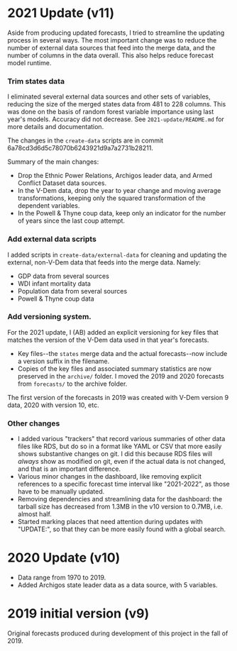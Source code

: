 2021 Update (v11)
================

Aside from producing updated forecasts, I tried to streamline the updating process in several ways. The most important change was to reduce the number of external data sources that feed into the merge data, and the number of columns in the data overall. This also helps reduce forecast model runtime. 

### Trim states data

I eliminated several external data sources and other sets of variables, reducing the size of the merged states data from 481 to 228 columns. This was done on the basis of random forest variable importance using last year's models. Accuracy did not decrease. See `2021-update/README.md` for more details and documentation. 

The changes in the `create-data` scripts are in commit 6a78cd3d6d5c78070b6243921d9a7a2731b28211. 

Summary of the main changes:

- Drop the Ethnic Power Relations, Archigos leader data, and Armed Conflict Dataset data sources. 
- In the V-Dem data, drop the year to year change and moving average transformations, keeping only the squared transformation of the dependent variables.
- In the Powell & Thyne coup data, keep only an indicator for the number of years since the last coup attempt. 

### Add external data scripts

I added scripts in `create-data/external-data` for cleaning and updating the external, non-V-Dem data that feeds into the merge data. Namely:

- GDP data from several sources
- WDI infant mortality data
- Population data from several sources
- Powell & Thyne coup data

### Add versioning system. 

For the 2021 update, I (AB) added an explicit versioning for key files that matches the version of the V-Dem data used in that year's forecasts. 

- Key files--the `states` merge data and the actual forecasts--now include a version suffix in the filename. 
- Copies of the key files and associated summary statistics are now preserved in the `archive/` folder. I moved the 2019 and 2020 forecasts from `forecasts/` to the archive folder. 

The first version of the forecasts in 2019 was created with V-Dem version 9 data, 2020 with version 10, etc. 

### Other changes

- I added various "trackers" that record various summaries of other data files like RDS, but do so in a format like YAML or CSV that more easily shows substantive changes on git. I did this because RDS files will _always_ show as modified on git, even if the actual data is not changed, and that is an important difference. 
- Various minor changes in the dashboard, like removing explicit references to a specific forecast time interval like "2021-2022", as those have to be manually updated. 
- Removing dependencies and streamlining data for the dashboard: the tarball size has decreased from 1.3MB in the v10 version to 0.7MB, i.e. almost half. 
- Started marking places that need attention during updates with "UPDATE:", so that they can be more easily found with a global search. 

2020 Update (v10)
================

- Data range from 1970 to 2019.
- Added Archigos state leader data as a data source, with 5 variables.

2019 initial version (v9)
=========================

Original forecasts produced during development of this project in the fall of 2019. 
